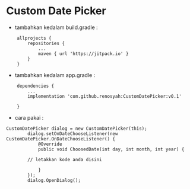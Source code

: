 # Custom Date Picker


* tambahkan kedalam build.gradle :

```
	allprojects {
		repositories {
			...
			maven { url 'https://jitpack.io' }
		}
	}

```


* tambahkan kedalam app.gradle :

```
	dependencies {
		...
		implementation 'com.github.renosyah:CustomDatePicker:v0.1'
	
	}

```




* cara pakai : 

```
CustomDatePicker dialog = new CustomDatePicker(this);
        dialog.setOnDateChooseListener(new CustomDatePicker.OnDateChooseListener() {
            @Override
            public void ChoosedDate(int day, int month, int year) {
                
		// letakkan kode anda disini

            }
        });
        dialog.OpenDialog();

```

